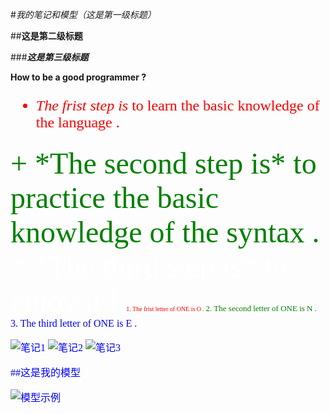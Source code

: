 #*我的笔记和模型（这是第一级标题）*

##**这是第二级标题**

###___这是第三级标题___

**How to be a good programmer ?**
<font face='仿宋' color='red' SIZE='5'>
- *The frist step is* to learn the basic knowledge of the language .
<font face='隶书' color='green' SIZE='10'>
+ *The second step is* to practice the basic knowledge of the syntax .
<font face='Times New Roman' color='white' SIZE='15'>
* *The third step is* to enjoy it !

<font face='Times New Roman' color='red' SIZE='1'>
1. The frist letter of ONE is O .

<font face='Times New Roman' color='green' SIZE='2'>
2. The second letter of ONE is N .

<font face='Times New Roman' color='blue' SIZE='3'>
3. The third letter of ONE is E .

![笔记1](images/25dd2857e6aab53368b73c419f46a73.jpg)
![笔记2](images/[note2](https://github.com/zhyhoianog/zhy/blob/main/b8c2ee0d76422d84d0200362bd03330.jpg?raw=true))
![笔记3](images/note3.jpg)

##这是我的模型

![模型示例](videos/1234.jpg)

